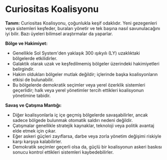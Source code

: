 # Curiositas Koalisyonu

**Tanım:**
Curiositas Koalisyonu, çoğunlukla keşif odaklıdır. Yeni gezegenleri veya sistemleri keşfeder, buraları yönetir ve tek başına nasıl savunulacağını iyi bilir. Bazı üyeleri bilimsel araştırmalar da yaparlar.

**Bölge ve Hakimiyet:**
- Genellikle Sol System'den yaklaşık 300 ışıkyılı (LY) uzaklıktaki bölgelerde etkilidirler.
- Galaktik olarak uzak ve keşfedilmemiş bölgeler üzerindeki hakimiyetleri belirgindir.
- Hakim oldukları bölgeler mutlak değildir; içlerinde başka koalisyonların etkisi de bulunabilir.
- Bu bölgelerde demokratik seçimler veya yerel özerklik sistemleri geçerlidir; halk veya yerel yönetimler tercih ettikleri koalisyonun yönetimine tabidir.

**Savaş ve Çatışma Mantığı:**
- Diğer koalisyonlarla iç içe geçmiş bölgelerde savaşabilirler, ancak sadece bölgede bulunmak otomatik saldırı nedeni değildir.
- Çatışmalar genellikle stratejik kaynaklar, teknoloji veya politik avantaj elde etmek için çıkar.
- Eğer askeri güçleri zayıflarsa, darbe veya zorla yönetim değişimi riskiyle karşı karşıya kalabilirler.
- Demokratik seçimler geçerli olsa da, güçlü bir koalisyonun askeri baskısı sonucu kontrol ettikleri sistemleri kaybedebilirler.
